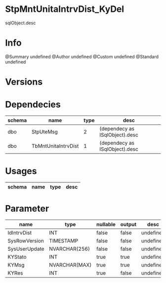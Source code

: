 # StpMntUnitaIntrvDist_KyDel
sqlObject.desc

# Info 
@Summary undefined
@Author undefined
@Custom undefined
@Standard undefined
# Versions 
# Dependecies 

| schema      | name      | type       | desc          |
| ------ | -------- | -------- | ------ |
| dbo | StpUteMsg | 2 | (dependecy as ISqlObject).desc |
| dbo | TbMntUnitaIntrvDist | 1 | (dependecy as ISqlObject).desc |
# Usages 

| schema      | name      | type       | desc          |
| ------ | -------- | -------- | ------ |
# Parameter

| name      | type      | nullable      | output       | desc          |
| ------ | -------- | -------- | -------- | ------ |
| IdIntrvDist | INT | false | false | undefined |
| SysRowVersion | TIMESTAMP | false | false | undefined |
| SysUserUpdate | NVARCHAR(256) | false | false | undefined |
| KYStato | INT | true | true | undefined |
| KYMsg | NVARCHAR(MAX) | true | true | undefined |
| KYRes | INT | true | false | undefined |
